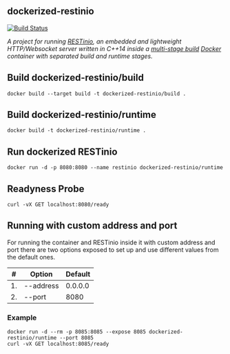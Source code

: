 dockerized-restinio
---
[![Build Status](https://api.travis-ci.org/tpiekarski/dockerized-restinio.svg?branch=master)](https://travis-ci.org/tpiekarski/dockerized-restinio)

*A project for running [RESTinio](https://github.com/Stiffstream/restinio), 
an embedded and lightweight HTTP/Websocket server written in C++14 inside a 
[multi-stage build](https://docs.docker.com/develop/develop-images/multistage-build/) 
[Docker](https://www.docker.com/) container with separated build and runtime stages.*

## Build dockerized-restinio/build 
```
docker build --target build -t dockerized-restinio/build . 
```

## Build dockerized-restinio/runtime
```
docker build -t dockerized-restinio/runtime .
```

## Run dockerized RESTinio
```
docker run -d -p 8080:8080 --name restinio dockerized-restinio/runtime
```

## Readyness Probe
```
curl -vX GET localhost:8080/ready
```

## Running with custom address and port
For running the container and RESTinio inside it with custom address and port there are two options exposed to set up and use different values from the default ones.

|#|Option|Default|
|---|---|---|
|1.|--address|0.0.0.0|
|2.|--port|8080|

### Example
```
docker run -d --rm -p 8085:8085 --expose 8085 dockerized-restinio/runtime --port 8085
curl -vX GET localhost:8085/ready
```